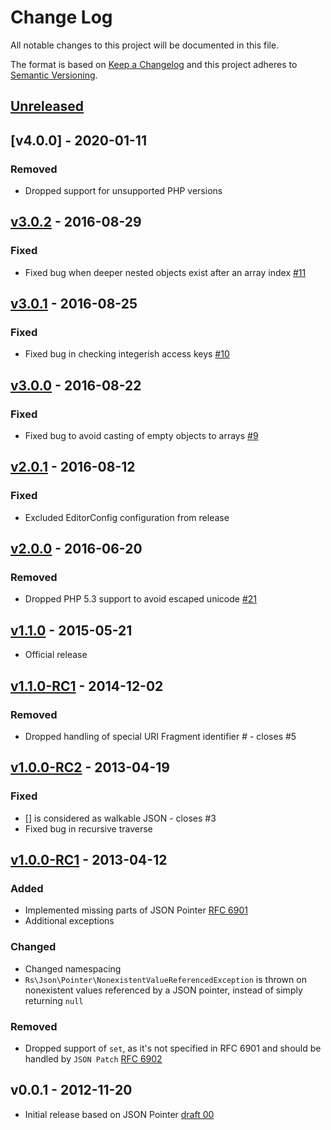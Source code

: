 # Change Log
All notable changes to this project will be documented in this file.

The format is based on [Keep a Changelog](http://keepachangelog.com/) and this project adheres to [Semantic Versioning](http://semver.org/).

## [Unreleased]
## [v4.0.0] - 2020-01-11
### Removed
- Dropped support for unsupported PHP versions

## [v3.0.2] - 2016-08-29
### Fixed
- Fixed bug when deeper nested objects exist after an array index [#11](https://github.com/raphaelstolt/php-jsonpointer/pull/11)

## [v3.0.1] - 2016-08-25
### Fixed
- Fixed bug in checking integerish access keys [#10](https://github.com/raphaelstolt/php-jsonpointer/pull/10)

## [v3.0.0] - 2016-08-22
### Fixed
- Fixed bug to avoid casting of empty objects to arrays [#9](https://github.com/raphaelstolt/php-jsonpointer/pull/9)

## [v2.0.1] - 2016-08-12
### Fixed
- Excluded EditorConfig configuration from release

## [v2.0.0] - 2016-06-20
### Removed
- Dropped PHP 5.3 support to avoid escaped unicode [#21](https://github.com/raphaelstolt/php-jsonpatch/issues/21)

## [v1.1.0] - 2015-05-21
- Official release

## [v1.1.0-RC1] - 2014-12-02
### Removed
- Dropped handling of special URI Fragment identifier # - closes #5

## [v1.0.0-RC2] - 2013-04-19
### Fixed
- [] is considered as walkable JSON - closes #3
- Fixed bug in recursive traverse

## [v1.0.0-RC1] - 2013-04-12
### Added
- Implemented missing parts of JSON Pointer [RFC 6901](http://tools.ietf.org/html/rfc6901)
- Additional exceptions

### Changed
- Changed namespacing
- `Rs\Json\Pointer\NonexistentValueReferencedException` is thrown on nonexistent values referenced by a JSON pointer, instead of simply returning `null`

### Removed
- Dropped support of `set`, as it's not specified in RFC 6901 and should be handled by `JSON Patch` [RFC 6902](http://tools.ietf.org/html/rfc6902)

## v0.0.1 - 2012-11-20
- Initial release based on JSON Pointer [draft 00](http://tools.ietf.org/html/draft-pbryan-zyp-json-pointer-00)

[Unreleased]: https://github.com/raphaelstolt/php-jsonpointer/compare/v3.0.2...HEAD
[v3.0.2]: https://github.com/raphaelstolt/php-jsonpointer/compare/v3.0.1...v3.0.2
[v3.0.1]: https://github.com/raphaelstolt/php-jsonpointer/compare/v3.0.0...v3.0.1
[v3.0.0]: https://github.com/raphaelstolt/php-jsonpointer/compare/v2.0.1...v3.0.0
[v2.0.1]: https://github.com/raphaelstolt/php-jsonpointer/compare/v2.0.0...v2.0.1
[v2.0.0]: https://github.com/raphaelstolt/php-jsonpointer/compare/v1.1.0...v2.0.0
[v1.1.0]: https://github.com/raphaelstolt/php-jsonpointer/compare/v1.1.0-RC1...v1.1.0
[v1.1.0-RC1]: https://github.com/raphaelstolt/php-jsonpointer/compare/v1.0.0-RC2...v1.1.0-RC1
[v1.0.0-RC2]: https://github.com/raphaelstolt/php-jsonpointer/compare/v1.0.0-RC1...v1.0.0-RC2
[v1.0.0-RC1]: https://github.com/raphaelstolt/php-jsonpointer/compare/v0.0.1...v1.0.0-RC1
